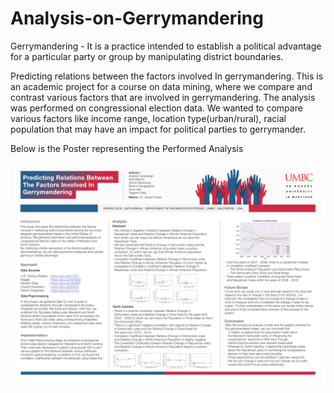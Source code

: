 # Analysis-on-Gerrymandering

Gerrymandering - It is a practice intended to establish a political advantage for a particular party or group by manipulating district boundaries.

Predicting relations between the factors involved In gerrymandering.
This is an academic project for a course on data mining, where we compare and contrast various factors that are involved in gerrymandering. The analysis was performed on congressional election data.
We wanted to compare various factors like income range, location type(urban/rural), racial population that may have an impact for political parties to gerrymander.

Below is the Poster representing the Performed Analysis
<p align="center">
  <img src="https://github.com/abishek235/Analysis-on-Gerrymandering/blob/master/GerryManderingPoster.jpg">
</p>
